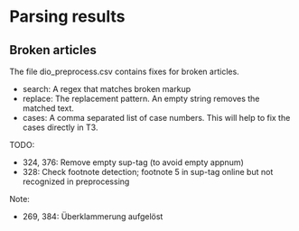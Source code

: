 # Parsing results

## Broken articles

The file dio_preprocess.csv contains fixes for broken articles.

- search:  A regex that matches broken markup
- replace: The replacement pattern. 
           An empty string removes the matched text.
- cases:   A comma separated list of case numbers.
           This will help to fix the cases directly in T3. 
 

TODO:   
- 324, 376: Remove empty sup-tag (to avoid empty appnum)
- 328: Check footnote detection; footnote 5 in sup-tag online but not recognized in preprocessing

Note:   
- 269, 384: Überklammerung aufgelöst
